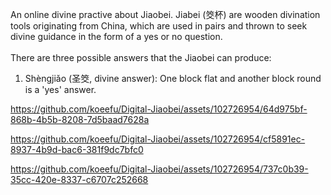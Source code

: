 An online divine practive about Jiaobei. Jiabei (筊杯) are wooden divination tools originating from China, which are used in pairs and thrown to seek divine guidance in the form of a yes or no question.<br/><br/>
There are three possible answers that the Jiaobei can produce:
1. Shèngjiǎo (圣筊, divine answer): One block flat and another block round is a 'yes' answer.


https://github.com/koeefu/Digital-Jiaobei/assets/102726954/64d975bf-868b-4b5b-8208-7d5baad7628a



https://github.com/koeefu/Digital-Jiaobei/assets/102726954/cf5891ec-8937-4b9d-bac6-381f9dc7bfc0



https://github.com/koeefu/Digital-Jiaobei/assets/102726954/737c0b39-35cc-420e-8337-c6707c252668


